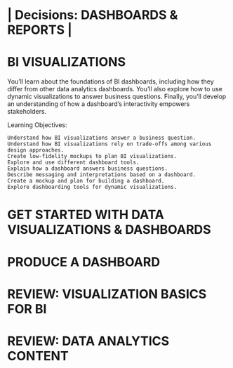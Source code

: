 # | Decisions: DASHBOARDS & REPORTS |

# BI VISUALIZATIONS

You’ll learn about the foundations of BI dashboards, including how they differ from other data analytics dashboards. You’ll also explore how to use dynamic visualizations to answer business questions. Finally, you’ll develop an understanding of how a dashboard’s interactivity empowers stakeholders.

Learning Objectives:

    Understand how BI visualizations answer a business question.
    Understand how BI visualizations rely on trade-offs among various design approaches.
    Create low-fidelity mockups to plan BI visualizations.
    Explore and use different dashboard tools.
    Explain how a dashboard answers business questions.
    Describe messaging and interpretations based on a dashboard.
    Create a mockup and plan for building a dashboard.
    Explore dashboarding tools for dynamic visualizations.

# GET STARTED WITH DATA VISUALIZATIONS & DASHBOARDS

# PRODUCE A DASHBOARD

# REVIEW: VISUALIZATION BASICS FOR BI

# REVIEW: DATA ANALYTICS CONTENT

